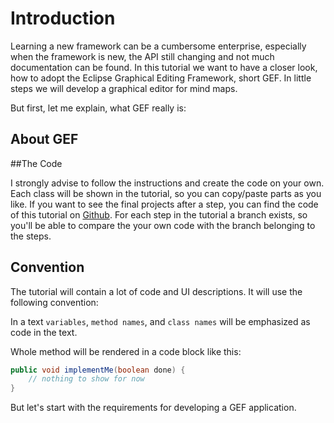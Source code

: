 # Introduction

Learning a new framework can be a cumbersome enterprise, especially when the framework is new, the API still changing and not much documentation can be found. In this tutorial we want to have a closer look, how to adopt the Eclipse Graphical Editing Framework, short GEF. In little steps we will develop a graphical editor for mind maps.

But first, let me explain, what GEF really is:

## About GEF

##The Code

I strongly advise to follow the instructions and create the code on your own. Each class will be shown in the tutorial, so you can copy/paste parts as you like. If you want to see the final projects after a step, you can find the code of this tutorial on [Github](https://github.com/hannesN/gef-mindmap-tutorial). For each step in the tutorial a branch exists, so you'll be able to compare the your own code with the branch belonging to the steps.

## Convention

The tutorial will contain a lot of code and UI descriptions. It will use the following convention:

In a text `variables`, `method names`, and `class names` will be emphasized as code in the text.

Whole method will be rendered in a code block like this:

```java
public void implementMe(boolean done) {
	// nothing to show for now
}
``` 

But let's start with the requirements for developing a GEF application.